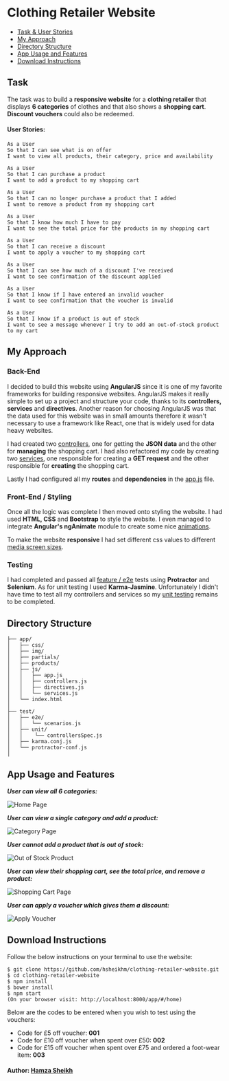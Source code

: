 # Clothing Retailer Website

* [Task & User Stories](#task)
* [My Approach](#my-approach)
* [Directory Structure](#directory-structure)
* [App Usage and Features](#app-usage-and-features)
* [Download Instructions](#download-instructions)

## Task

The task was to build a **responsive website** for a **clothing retailer** that displays **6 categories** of clothes and that also shows a **shopping cart**. **Discount vouchers** could also be redeemed.

#### User Stories:

```
As a User
So that I can see what is on offer
I want to view all products, their category, price and availability

As a User
So that I can purchase a product
I want to add a product to my shopping cart

As a User
So that I can no longer purchase a product that I added
I want to remove a product from my shopping cart

As a User
So that I know how much I have to pay
I want to see the total price for the products in my shopping cart

As a User
So that I can receive a discount
I want to apply a voucher to my shopping cart

As a User
So that I can see how much of a discount I've received
I want to see confirmation of the discount applied

As a User
So that I know if I have entered an invalid voucher
I want to see confirmation that the voucher is invalid

As a User
So that I know if a product is out of stock
I want to see a message whenever I try to add an out-of-stock product to my cart
```

## My Approach

### Back-End

I decided to build this website using **AngularJS** since it is one of my favorite frameworks for building responsive websites. AngularJS makes it really simple to set up a project and structure your code, thanks to its **controllers, services** and **directives**. Another reason for choosing AngularJS was that the data used for this website was in small amounts therefore it wasn't necessary to use a framework like React, one that is widely used for data heavy websites.

I had created two [controllers](https://github.com/hsheikhm/clothing-retailer-website/blob/master/app/js/controllers.js), one for getting the **JSON data** and the other for **managing** the shopping cart. I had also refactored my code by creating two [services](https://github.com/hsheikhm/clothing-retailer-website/blob/master/app/js/services.js), one responsible for creating a **GET request** and the other responsible for **creating** the shopping cart.

Lastly I had configured all my **routes** and **dependencies** in the [app.js](https://github.com/hsheikhm/clothing-retailer-website/blob/master/app/js/app.js) file.

### Front-End / Styling

Once all the logic was complete I then moved onto styling the website. I had used **HTML, CSS** and **Bootstrap** to style the website. I even managed to integrate **Angular's ngAnimate** module to create some nice [animations](https://github.com/hsheikhm/clothing-retailer-website/blob/master/app/css/animations.css).

To make the website **responsive** I had set different css values to different [media screen sizes](https://github.com/hsheikhm/clothing-retailer-website/blob/master/app/css/app.css).

### Testing

I had completed and passed all [feature / e2e](https://github.com/hsheikhm/clothing-retailer-website/blob/master/test/e2e/scenarios.js) tests using **Protractor** and **Selenium**. As for unit testing I used **Karma-Jasmine**. Unfortunately I didn't have time to test all my controllers and services so my [unit testing](https://github.com/hsheikhm/clothing-retailer-website/blob/master/test/unit/controllersSpec.js) remains to be completed.

## Directory Structure

```
├── app/
│   ├── css/
│   ├── img/   
│   ├── partials/  
│   ├── products/   
│   ├── js/   
│   │   ├── app.js
│   │   ├── controllers.js
│   │   ├── directives.js
│   │   └── services.js
│   └── index.html
│   
├── test/
│   ├── e2e/
│   │   └── scenarios.js
│   ├── unit/  
│   │    └── controllersSpec.js
│   ├── karma.conj.js
│   └── protractor-conf.js
│
```

## App Usage and Features

***User can view all 6 categories:***

![Home Page](https://github.com/hsheikhm/Github-Images/blob/master/clothing-retailer-website/home-page.png)

***User can view a single category and add a product:***

![Category Page](https://github.com/hsheikhm/Github-Images/blob/master/clothing-retailer-website/category-page.png)

***User cannot add a product that is out of stock:***

![Out of Stock Product](https://github.com/hsheikhm/Github-Images/blob/master/clothing-retailer-website/out-of-stock-product.png)

***User can view their shopping cart, see the total price, and remove a product:***

![Shopping Cart Page](https://github.com/hsheikhm/Github-Images/blob/master/clothing-retailer-website/shopping-cart-page.png)

***User can apply a voucher which gives them a discount:***

![Apply Voucher](https://github.com/hsheikhm/Github-Images/blob/master/clothing-retailer-website/apply-voucher.png)

## Download Instructions

Follow the below instructions on your terminal to use the website:

```
$ git clone https://github.com/hsheikhm/clothing-retailer-website.git
$ cd clothing-retailer-website
$ npm install
$ bower install
$ npm start
(On your browser visit: http://localhost:8000/app/#/home)
```

Below are the codes to be entered when you wish to test using the vouchers:

* Code for £5 off voucher: **001**
* Code for £10 off voucher when spent over £50: **002**
* Code for £15 off voucher when spent over £75 and ordered a foot-wear item: **003**

#### Author: [Hamza Sheikh](https://github.com/hsheikhm)
